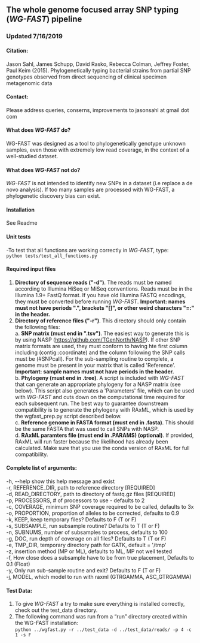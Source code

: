 ## The whole genome focused array SNP typing (*WG-FAST*) pipeline  

### Updated 7/16/2019  

#### Citation:  
Jason Sahl, James Schupp, David Rasko, Rebecca Colman, Jeffrey Foster, Paul Keim (2015).
Phylogenetically typing bacterial strains from partial SNP genotypes observed from direct
sequencing of clinical specimen metagenomic data  

#### Contact:  
Please address queries, conserns, improvements to jasonsahl at gmail dot com  

#### What does *WG-FAST* do?  

WG-FAST was designed as a tool to phylogenetically genotype unknown samples, even those
with extremely low read coverage, in the context of a well-studied dataset.

#### What does *WG-FAST* not do?  

*WG-FAST* is not intended to identify new SNPs in a dataset (i.e replace a de novo analysis).
If too many samples are processed with WG-FAST, a phylogenetic discovery bias can exist.

#### Installation  
See Readme

#### Unit tests  
-To test that all functions are working correctly in *WG-FAST*, type:  
```python tests/test_all_functions.py```

#### Required input files  
1. **Directory of sequence reads ("-d")**. The reads must be named according to Illumina HiSeq
or MiSeq conventions. Reads must be in the Illumina 1.9+ FastQ format. If you have old
Illumina FASTQ encodings, they must be converted before running *WG-FAST*. **Important: names
must not have periods ".", brackets "[]", or other weird characters "=:" in the header.**  
2. **Directory of reference files ("-r")**. This directory should only contain the following
files:  
a. **SNP matrix (must end in ".tsv")**. The easiest way to generate this is by using NASP
(https://github.com/TGenNorth/NASP). If other SNP matrix formats are used, they must conform
to having hte first column including (contig::coordinate) and the column following the SNP calls
must be (#SNPcall). For the sub-sampling routine to complete, a genome must be present in your matrix
that is called 'Reference'. **Important: sample names must not have periods in the header.**  
b. **Phylogeny (must end in .tree)**. A script is included with *WG-FAST* that can generate an appropriate
phylogeny for a NASP matrix (see below). This script also generates a 'Parameters' file, which can be used
with *WG-FAST* and cuts down on the computational time required for each subsequent run. The best way to guarantee downstream
compatibility is to generate the phylogeny with RAxML, which is used by the wgfast_prep.py script described below.  
c. **Reference genome in FASTA format (must end in .fasta)**. This should be the same FASTA that was used to call SNPs with NASP.  
d. **RAxML paramters file (must end in .PARAMS) (optional)**. If provided, RAxML will run faster because the likelihood has already
been calculated. Make sure that you use the conda version of RAxML for full compatibility.  

#### Complete list of arguments:  

-h, --help  show this help message and exist  
-r, REFERENCE_DIR, path to reference directory [REQUIRED]  
-d, READ_DIRECTORY, path to directory of fastq.gz files [REQUIRED]  
-p, PROCESSORS, # of processors to use - defaults to 2  
-c, COVERAGE, minimum SNP coverage required to be called, defaults to 3x  
-o, PROPORTION, proportion of alleles to be corrected, defaults to 0.9  
-k, KEEP, keep temporary files? Defaults to F (T or F)  
-s, SUBSAMPLE, run subsample routine? Defaults to T (T or F)  
-n, SUBNUMS, number of subsamples to process, defaults to 100  
-g, DOC, run depth of coverage on all files? Defaults to T (T or F)  
-e, TMP_DIR, temporary directory path for GATK, default = '/tmp'  
-z, insertion method (MP or ML), defaults to ML, MP not well tested  
-f, How close does a subsample have to be from true placement, Defaults to 0.1 (Float)  
-y, Only run sub-sample routine and exit? Defaults to F (T or F)  
-j, MODEL, which model to run with raxml (GTRGAMMA, ASC_GTRGAMMA)  

#### Test Data:  

1. To give *WG-FAST* a try to make sure everything is installed correctly, check out the test_data
directory.  
2. The following command was run from a “run” directory created within the WG-FAST
installation:  
```python ../wgfast.py -r ../test_data -d ../test_data/reads/ -p 4 -c 1 -s F```  
